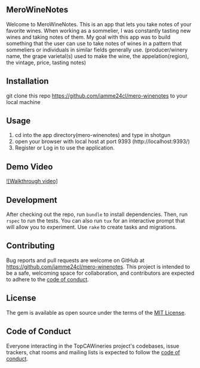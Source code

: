 ## MeroWineNotes

Welcome to MeroWineNotes. This is an app that lets you take notes of your favorite wines. When working as a sommelier, I was constantly tasting new wines and taking notes of them. My goal with this app was to build something that the user can use to take notes of wines in a pattern that sommeliers or individuals in similar fields generally use. (producer/winery name, the grape varietal(s) used to make the wine, the appelation(region), the vintage, price, tasting notes)

## Installation


git clone this repo https://github.com/iamme24cl/mero-winenotes to your local machine

## Usage

1. cd into the app directory(mero-winenotes) and type in shotgun
2. open your browser with local host at port 9393 (http://localhost:9393/)
3. Register or Log in to use the application.

## Demo Video
[![Walkthrough video]](https://)


## Development

After checking out the repo, run `bundle` to install dependencies. Then, run `rspec` to run the tests. You can also run `tux` for an interactive prompt that will allow you to experiment. Use `rake` to create tasks and migrations. 


## Contributing

Bug reports and pull requests are welcome on GitHub at https://github.com/iamme24cl/mero-winenotes. This project is intended to be a safe, welcoming space for collaboration, and contributors are expected to adhere to the [code of conduct](https://github.com/iamme24cl/mero-winenotes/blob/main/CODE_OF_CONDUCT.md).


## License

The gem is available as open source under the terms of the [MIT License](https://opensource.org/licenses/MIT).

## Code of Conduct

Everyone interacting in the TopCAWineries project's codebases, issue trackers, chat rooms and mailing lists is expected to follow the [code of conduct](https://github.com/iamme24cl/mero-winenotes/blob/main/CODE_OF_CONDUCT.md).

